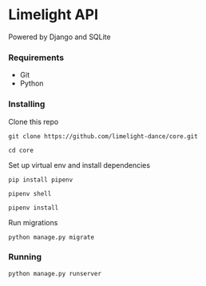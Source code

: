 # Limelight API

Powered by Django and SQLite

### Requirements
- Git
- Python

### Installing
Clone this repo
```
git clone https://github.com/limelight-dance/core.git

cd core
```
Set up virtual env and install dependencies
```
pip install pipenv

pipenv shell

pipenv install
```
Run migrations
```
python manage.py migrate
```
### Running
```
python manage.py runserver
```
